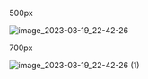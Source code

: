 500px


![image_2023-03-19_22-42-26](https://user-images.githubusercontent.com/55141193/226208159-d20c4019-b935-4c9c-ae2e-430f3ccb12fb.png)



700px

![image_2023-03-19_22-42-26 (1)](https://user-images.githubusercontent.com/55141193/226208013-3210ab9a-7942-411c-8408-e14b38d71e0d.png)
